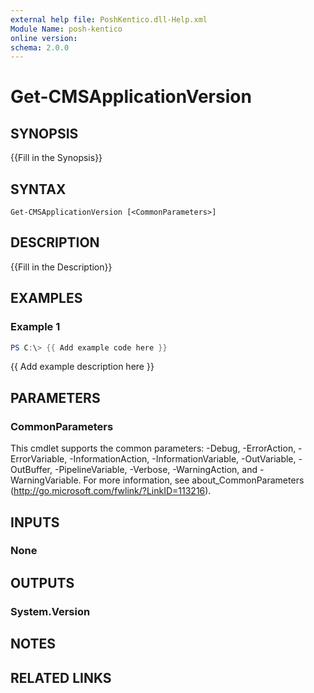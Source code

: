 ```yaml
---
external help file: PoshKentico.dll-Help.xml
Module Name: posh-kentico
online version:
schema: 2.0.0
---
```


# Get-CMSApplicationVersion

## SYNOPSIS
{{Fill in the Synopsis}}

## SYNTAX

```
Get-CMSApplicationVersion [<CommonParameters>]
```

## DESCRIPTION
{{Fill in the Description}}

## EXAMPLES

### Example 1
```powershell
PS C:\> {{ Add example code here }}
```

{{ Add example description here }}

## PARAMETERS

### CommonParameters
This cmdlet supports the common parameters: -Debug, -ErrorAction, -ErrorVariable, -InformationAction, -InformationVariable, -OutVariable, -OutBuffer, -PipelineVariable, -Verbose, -WarningAction, and -WarningVariable.
For more information, see about_CommonParameters (http://go.microsoft.com/fwlink/?LinkID=113216).

## INPUTS

### None

## OUTPUTS

### System.Version

## NOTES

## RELATED LINKS
